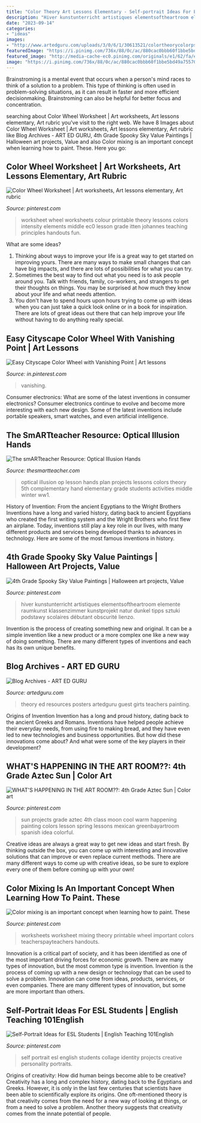 ```yaml
---
title: "Color Theory Art Lessons Elementary - Self-portrait Ideas For Esl Students"
description: "Hiver kunstunterricht artistiques elementsoftheartroom elemente raumkunst klassenzimmer kunstprojekt natur dunkel tipps sztuki podstawy scolaires débutant obscurité lienzo"
date: "2023-09-14"
categories:
- "ideas"
images:
- "http://www.artedguru.com/uploads/3/0/6/1/30613521/colortheorycolorpsychologycolormixing_orig.jpg"
featuredImage: "https://i.pinimg.com/736x/88/0c/ac/880cac0bbb60f1bbe5bd49a755704b99.jpg"
featured_image: "http://media-cache-ec0.pinimg.com/originals/e1/62/fa/e162fad8a4fbc8b0f8a7a9c452587254.jpg"
image: "https://i.pinimg.com/736x/88/0c/ac/880cac0bbb60f1bbe5bd49a755704b99.jpg"
---
```



Brainstroming is a mental event that occurs when a person's mind races to think of a solution to a problem. This type of thinking is often used in problem-solving situations, as it can result in faster and more efficient decisionmaking. Brainstroming can also be helpful for better focus and concentration.

	

		
searching about Color Wheel Worksheet | Art worksheets, Art lessons elementary, Art rubric you've visit to the right web. We have 8 Images about Color Wheel Worksheet | Art worksheets, Art lessons elementary, Art rubric like Blog Archives - ART ED GURU, 4th Grade Spooky Sky Value Paintings | Halloween art projects, Value and also Color mixing is an important concept when learning how to paint. These. Here you go:
		
    
## Color Wheel Worksheet | Art Worksheets, Art Lessons Elementary, Art Rubric

<img loading=lazy src="http://media-cache-ec0.pinimg.com/originals/e1/62/fa/e162fad8a4fbc8b0f8a7a9c452587254.jpg" onerror="this.onerror=null;this.src='https://tse1.mm.bing.net/th?id=OIP.x1eNUnHC7tpjzUAb4GU9EQHaKf&amp;pid=15.1';" alt="Color Wheel Worksheet | Art worksheets, Art lessons elementary, Art rubric">

_Source: pinterest.com_

>worksheet wheel worksheets colour printable theory lessons colors intensity elements middle ec0 lesson grade itten johannes teaching principles handouts fun. 

	

What are some ideas?
1. Thinking about ways to improve your life is a great way to get started on improving yours. There are many ways to make small changes that can have big impacts, and there are lots of possibilities for what you can try.
2. Sometimes the best way to find out what you need is to ask people around you. Talk with friends, family, co-workers, and strangers to get their thoughts on things. You may be surprised at how much they know about your life and what needs attention.
3. You don't have to spend hours upon hours trying to come up with ideas when you can just take a quick look online or in a book for inspiration. There are lots of great ideas out there that can help improve your life without having to do anything really special.

    
## Easy Cityscape Color Wheel With Vanishing Point | Art Lessons

<img loading=lazy src="https://i.pinimg.com/736x/88/0c/ac/880cac0bbb60f1bbe5bd49a755704b99.jpg" onerror="this.onerror=null;this.src='https://tse4.mm.bing.net/th?id=OIP.ng4EzWyj79BUA-xu7gwsiQHaHi&amp;pid=15.1';" alt="Easy Cityscape Color Wheel with Vanishing Point | Art lessons">

_Source: in.pinterest.com_

>vanishing. 

	

Consumer electronics: What are some of the latest inventions in consumer electronics?
Consumer electronics continue to evolve and become more interesting with each new design. Some of the latest inventions include portable speakers, smart watches, and even artificial intelligence.

    
## The SmARTteacher Resource: Optical Illusion Hands

<img loading=lazy src="http://supplies.thesmartteacher.com.s3.amazonaws.com/assets/exchange/opart3.jpg" onerror="this.onerror=null;this.src='https://tse2.mm.bing.net/th?id=OIP.CV-iNVN09rWJ_viQ_jiiqAAAAA&amp;pid=15.1';" alt="The smARTteacher Resource: Optical Illusion Hands">

_Source: thesmartteacher.com_

>optical illusion op lesson hands plan projects lessons colors theory 5th complementary hand elementary grade students activities middle winter ww1. 

	

History of Invention: From the ancient Egyptians to the Wright Brothers
Inventions have a long and varied history, dating back to ancient Egyptians who created the first writing system and the Wright Brothers who first flew an airplane. Today, inventions still play a key role in our lives, with many different products and services being developed thanks to advances in technology. Here are some of the most famous inventions in history.

    
## 4th Grade Spooky Sky Value Paintings | Halloween Art Projects, Value

<img loading=lazy src="https://i.pinimg.com/736x/cc/35/27/cc352705210db220a298197906c74409.jpg" onerror="this.onerror=null;this.src='https://tse2.mm.bing.net/th?id=OIP.H_CB_qjRZL2IWacToqxeAwHaJ3&amp;pid=15.1';" alt="4th Grade Spooky Sky Value Paintings | Halloween art projects, Value">

_Source: pinterest.com_

>hiver kunstunterricht artistiques elementsoftheartroom elemente raumkunst klassenzimmer kunstprojekt natur dunkel tipps sztuki podstawy scolaires débutant obscurité lienzo. 

	

Invention is the process of creating something new and original. It can be a simple invention like a new product or a more complex one like a new way of doing something. There are many different types of inventions and each has its own unique benefits.

    
## Blog Archives - ART ED GURU

<img loading=lazy src="http://www.artedguru.com/uploads/3/0/6/1/30613521/colortheorycolorpsychologycolormixing_orig.jpg" onerror="this.onerror=null;this.src='https://tse4.mm.bing.net/th?id=OIP.XSNNymO9Jxmb4KMamszkbQHaDu&amp;pid=15.1';" alt="Blog Archives - ART ED GURU">

_Source: artedguru.com_

>theory ed resources posters artedguru guest girts teachers painting. 

	

Origins of Invention
Invention has a long and proud history, dating back to the ancient Greeks and Romans. Inventions have helped people achieve their everyday needs, from using fire to making bread, and they have even led to new technologies and business opportunities. But how did these innovations come about? And what were some of the key players in their development?

    
## WHAT&#039;S HAPPENING IN THE ART ROOM??: 4th Grade Aztec Sun | Color Art

<img loading=lazy src="https://i.pinimg.com/originals/e0/cd/d1/e0cdd1b9732163bae9f40ca92ddeb3eb.jpg" onerror="this.onerror=null;this.src='https://tse1.mm.bing.net/th?id=OIP.rv8KLly30Kr1-rO9h4IcxQHaJ4&amp;pid=15.1';" alt="WHAT&#039;S HAPPENING IN THE ART ROOM??: 4th Grade Aztec Sun | Color art">

_Source: pinterest.com_

>sun projects grade aztec 4th class moon cool warm happening painting colors lesson spring lessons mexican greenbayartroom spanish idea colorful. 

	

Creative ideas are always a great way to get new ideas and start fresh. By thinking outside the box, you can come up with interesting and innovative solutions that can improve or even replace current methods. There are many different ways to come up with creative ideas, so be sure to explore every one of them before coming up with your own!

    
## Color Mixing Is An Important Concept When Learning How To Paint. These

<img loading=lazy src="https://i.pinimg.com/736x/3e/0f/34/3e0f343b2e789612dc1f61c472083e98.jpg" onerror="this.onerror=null;this.src='https://tse3.mm.bing.net/th?id=OIP.IGloLrJuGRiI4CvHwZAktQHaO0&amp;pid=15.1';" alt="Color mixing is an important concept when learning how to paint. These">

_Source: pinterest.com_

>worksheets worksheet mixing theory printable wheel important colors teacherspayteachers handouts. 

	

Innovation is a critical part of society, and it has been identified as one of the most important driving forces for economic growth. There are many types of innovation, but the most common type is invention. Invention is the process of coming up with a new design or technology that can be used to solve a problem. Innovation can come from ideas, products, services, or even companies. There are many different types of innovation, but some are more important than others.

    
## Self-Portrait Ideas For ESL Students | English Teaching 101English

<img loading=lazy src="https://i.pinimg.com/originals/05/c3/8e/05c38e42dc775143d566105e17cdf0e6.jpg" onerror="this.onerror=null;this.src='https://tse3.mm.bing.net/th?id=OIP.i3OizZUwVM0z07KoQjgXSQHaKo&amp;pid=15.1';" alt="Self-Portrait Ideas for ESL Students | English Teaching 101English">

_Source: pinterest.com_

>self portrait esl english students collage identity projects creative personality portraits. 

	

Origins of creativity: How did human beings become able to be creative?
Creativity has a long and complex history, dating back to the Egyptians and Greeks. However, it is only in the last few centuries that scientists have been able to scientifically explore its origins. One oft-mentioned theory is that creativity comes from the need for a new way of looking at things, or from a need to solve a problem. Another theory suggests that creativity comes from the innate potential of people.

